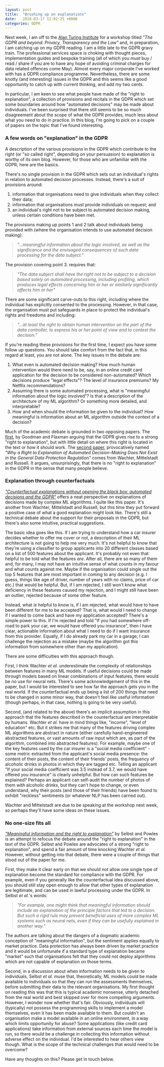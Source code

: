 ```yaml
---
layout: post
title:  "Brushing up on explanations"
date:   2018-03-17 12:02:25 +0000
categories: GDPR
---
```

Next week, I am off to the [Alan Turing Institute](https://www.turing.ac.uk/) for a workshop titled *"The GDPR and beyond: Privacy, Transparency and the Law"* and, in preparation, I am catching up on my GDPR reading. I am a little late to the GDPR gravy train. The professional services space is choking with thought pieces, implementation guides and bespoke training (all of which you *must* buy / read / share if you are to have any hope of avoiding criminal charges for data related offences come May). Almost every major corporate I've worked with has a GDPR compliance programme. Nevertheless, there are some knotty (and interesting) issues in the GDPR and this seems like a good opportunity to catch up with current thinking, and add my two cents.

In particular, I am keen to see what people have made of the "right to explanation", a collection of provisions and recitals in the GDPR which set some boundaries around how "automated decisions" may be made about individuals. I've been surprised that there still seems to be so much disagreement about the scope of what the GDPR provides, much less about what you need to do in practice. In this blog, I'm going to pick on a couple of papers on the topic that I've found interesting.

### A few words on "explanation" in the GDPR

A description of the various provisions in the GDPR which contribute to the right (or "so called right", depending on your persuasion) to explanation is worthy of its own blog. However, for those who are unfamiliar with the GDPR, here are the basics.

There's no single provision in the GDPR which sets out an individual's rights in relation to automated decision processes. Instead, there's a suit of provisions around:

1. information that organisations need to give individuals when they collect their data;
2. information that organisations must provide individuals on request; and
3. an individual's right not to be subject to automated decision making, unless certain conditions have been met.

The provisions making up points 1 and 2 talk about individuals being provided with (where the organisation intends to use automated decision making):

> *"...meaningful information about the logic involved, as well as the significance and the envisaged consequences of such data processing for the data subject."*

The provision covering point 3. requires that:

> *"The data subject shall have the right not to be subject to a decision based solely on automated processing, including profiling, which produces legal effects concerning him or her or similarly significantly affects him or her"*

There are some significant carve-outs to this right, including where the individual has explicitly consented to the processing. However, in that case, the organisation must put safeguards in place to protect the individual's rights and freedoms and including:

> *"...at least the right to obtain human intervention on the part of the data controller, to express his or her point of view and to contest the decision."*

If you're reading these provisions for the first time, I expect you have some follow up questions. You should take comfort from the fact that, in this regard at least, you are not alone. The key issues in the debate are:

1. What even is automated decision making? How much human intervention would there need to be, say, in an online credit card application for the decision to be considered non-automated? Which decisions produce "legal effects"? The level of insurance premiums? My Netflix recommendations?
2. Assuming there is some automated processing, what is "meaningful information about the logic involved"? Is that a description of the architecture of my ML algorithm? Or something more detailed, and interpretable?
3. How and when should the information be given to the individual? How meaningful is information about an ML algorithm outside the context of a decision?

Much of the academic debate is grounded in two opposing papers. The [first](https://arxiv.org/abs/1606.08813), by Goodman and Flaxman arguing that the GDPR gives rise to a strong "right to explanation", but with little detail on where this right is located in the text or how it should work. The [second paper](https://academic.oup.com/idpl/article/7/2/76/3860948), provocatively named *"Why a Right to Explanation of Automated Decision-Making Does Not Exist in the General Data Protection Regulation"* comes from Wachter, Mittelstadt and Russell. It argues, unsurprisingly, that there is no "right to explanation" in the GDPR in the sense that many people believe. 

### Explanation through counterfactuals

*["Counterfactual explanations without opening the black box: automated decisions and the GDPR"](https://papers.ssrn.com/sol3/papers.cfm?abstract_id=3063289)* offers a neat perspective on explanations of decisions made by complex ML algorithms. I quite like this paper. It's another from Wachter, Mittelstadt and Russell, but this time they put forward a positive case of what a good explanation might look like. There's still a technical debate about the support for their proposals in the GDPR, but there's also some intuitive, practical suggestions.

The basic idea goes like this. If I am trying to understand how a car insurer decides whether to offer me cover or not, a description of their ML architecture is not going to help me very much. It's not helpful to know that they're using a classifier to group applicants into 20 different classes based on a list of 500 features about the applicant. It's probably not even that helpful to be told what the features *are*. After all, there are so many of them and, for many, I may not have an intuitive sense of what counts in my favour and what counts against me. Maybe if the organisation could single out the top 5 features that are most important in coming to any decision (e.g. I guess, things like age of driver, number of years with no claims, price of car etc.) that would be helpful. But, if I am rejected, I still won't know what deficiency in these features caused my rejection, and I might still have been an outlier, rejected because of some other feature.

Instead, what *is* helpful to know is, if I am rejected, what would have to have been different for me to be accepted? That is, what would I need to change if I wanted to come back and have my application accepted? There's a simple power to this. If I'm rejected and told "If you had somewhere off-road to park your car, we would have offered you insurance", then I have clear, actionable information about what I need to do if I want insurance from this provider. Equally, if I do already park my car in a garage, I can challenge the rejection as a mistake (maybe the algorithm got this information from somewhere other than my application).

There are some difficulties with this approach though.

First, I think Wachter *et al.* underestimate the complexity of relationships between features in many ML models. If useful decisions could be made through models based on linear combinations of input features, there would be no use for neural nets. There's some acknowledgement of this in the paper, but I would be interested to see how far the approach gets you in the real world. If the counterfactual ends up being a list of 200 things that need to be changed in some minor way, that doesn't feel like useful information (though perhaps, in that case, nothing is going to be very useful).

Second, (and related to the above) there's an implicit assumption in this approach that the features described in the counterfactual are interpretable by humans. Wachter *et al.* have in mind things like, "income", "level of education" etc. But it strikes me that many of the features driving complex ML algorithms are abstract in nature (either carefully hand-engineered abstracted features, or vast amounts of raw input which are, as part of the algorithm, combined into abstracted features). For example, maybe one of the key features used by the car insurer is a "social media coefficient" - some metric extracted from the applicant's social media presence: the content of their posts, the content of their friends' posts, the frequency of alcoholic drinks in photos in which they are tagged etc. Telling an applicant "If your social media coefficient was 3.5 instead of 3.7, we would have offered you insurance" is clearly unhelpful. But how can such features be explained? Perhaps an applicant can self-audit the number of photos of them with alcoholic drinks, but they can't hope to change, or even understand, why their posts (and those of their friends) have been found to exhibit "reckless" sentiments (or whatever NLP has been carried out).

Wachter and Mittelstadt are due to be speaking at the workshop next week, so perhaps they'll have some ideas on these issues.

### No one-size fits all

*["Meaningful information and the right to explanation"](https://academic.oup.com/idpl/article/7/4/233/4762325)* by Selbst and Powles is an attempt to refocus the debate around the "right to explanation" in the text of the GDPR. Selbst and Powles are advocates of a strong "right to explanation", and spend a fair amount of time knocking Wachter *et al.* However, without getting into that debate, there were a couple of things that stood out of the paper for me.

First, they make it clear early on that we should not allow one single type of explanation become the standard for compliance with the GDPR. For example, even if you generally like the counterfactual idea discussed above, you should still stay open enough to allow that other types of explanation are legitimate, and can be used in lawful processing under the GDPR. In Selbst *et al.*'s words:

> *"For example, one might think that meaningful information should include an explanation of the principle factors that led to a decision. But such a rigid rule may prevent beneficial uses of more complex ML systems such as neural nets, even if they can be usefully explained in another way."*

The authors are talking about the dangers of a dogmatic academic conception of "meaningful information", but the sentiment applies equally to market practice. Data protection has always been driven by market practice and it would be unfortunate if a standard type of explanation became "market" such that organisations felt that they could not deploy algorithms which are not capable of explanation on those terms.

Second, in a discussion about when information needs to be given to individuals, Selbst *et al.* muse that, theoretically, ML models could be made available to individuals so that they can run the assessments themselves, before submitting their data to the relevant organisations. My first thought on reading this was that this is typical academic nonsense, utterly detached from the real world and best skipped over for more compelling arguments. However, I wonder now whether that's fair. Obviously, individuals will (typically) not possess the programming skills to implement a model themselves, even it has been made available to them. But couldn't an organisation make a model available in an online environment, in a way which limits opportunity for abuse? Some applications (like credit card applications) take information from external sources each time the model is run, so there would be a challenge in collecting this information without adverse effect on the individual. I'd be interested to hear others view though. What is the scope of the technical challenges that would need to be overcome?

Have any thoughts on this? Please get in touch below.